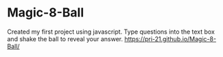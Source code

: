 # Magic-8-Ball 
Created my first project using javascript.
Type questions into the text box and shake the ball to reveal your answer.
https://pri-21.github.io/Magic-8-Ball/
